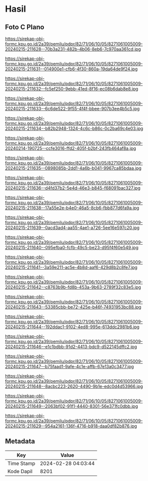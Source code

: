 # Hasil

## Foto C Plano

https://sirekap-obj-formc.kpu.go.id/2a39/pemilu/pdpr/82/71/06/10/05/8271061005009-20240215-211628--70b3a231-482b-4b06-8eb6-7c970aa361cd.jpg

https://sirekap-obj-formc.kpu.go.id/2a39/pemilu/pdpr/82/71/06/10/05/8271061005009-20240215-211631--014900e1-cfb6-4f30-860a-19da64de9f24.jpg

https://sirekap-obj-formc.kpu.go.id/2a39/pemilu/pdpr/82/71/06/10/05/8271061005009-20240215-211632--fc5ef250-9ebb-41ed-8f16-ec08b6dab8e8.jpg

https://sirekap-obj-formc.kpu.go.id/2a39/pemilu/pdpr/82/71/06/10/05/8271061005009-20240215-211633--6c6de522-9f55-4f4f-bbee-907b3ee4b5c5.jpg

https://sirekap-obj-formc.kpu.go.id/2a39/pemilu/pdpr/82/71/06/10/05/8271061005009-20240215-211634--b82b2948-1324-4c6c-b86c-0c2ba69c4e03.jpg

https://sirekap-obj-formc.kpu.go.id/2a39/pemilu/pdpr/82/71/06/10/05/8271061005009-20240214-190725--ccfe3016-ffd2-405f-b2bf-243fb464af8a.jpg

https://sirekap-obj-formc.kpu.go.id/2a39/pemilu/pdpr/82/71/06/10/05/8271061005009-20240215-211635--0898085b-2dd1-4a6b-b041-9967ca85bdaa.jpg

https://sirekap-obj-formc.kpu.go.id/2a39/pemilu/pdpr/82/71/06/10/05/8271061005009-20240215-211636--d4fd37b2-5e4d-46e3-b845-f68091bac327.jpg

https://sirekap-obj-formc.kpu.go.id/2a39/pemilu/pdpr/82/71/06/10/05/8271061005009-20240215-211638--17a55e2e-b4e0-46a5-8cb6-fbb877d6fa9a.jpg

https://sirekap-obj-formc.kpu.go.id/2a39/pemilu/pdpr/82/71/06/10/05/8271061005009-20240215-211639--0acd3ad4-aa55-4ae1-a726-5ee16e597c20.jpg

https://sirekap-obj-formc.kpu.go.id/2a39/pemilu/pdpr/82/71/06/10/05/8271061005009-20240215-211640--095efba0-fcfb-49c5-be23-d95f4f60e549.jpg

https://sirekap-obj-formc.kpu.go.id/2a39/pemilu/pdpr/82/71/06/10/05/8271061005009-20240215-211641--3a59e211-ac5e-4b8d-aaf6-429d8b2c8fe7.jpg

https://sirekap-obj-formc.kpu.go.id/2a39/pemilu/pdpr/82/71/06/10/05/8271061005009-20240215-211642--c8763b9b-fd8b-453a-9b63-2789f32c83e5.jpg

https://sirekap-obj-formc.kpu.go.id/2a39/pemilu/pdpr/82/71/06/10/05/8271061005009-20240215-211643--53385cbb-be72-425e-b46f-74931953bc88.jpg

https://sirekap-obj-formc.kpu.go.id/2a39/pemilu/pdpr/82/71/06/10/05/8271061005009-20240215-211644--192ddac1-9102-4ed8-995e-613ddc2981b6.jpg

https://sirekap-obj-formc.kpu.go.id/2a39/pemilu/pdpr/82/71/06/10/05/8271061005009-20240215-211646--e1c1bdbb-91d2-4413-bdc9-d522145dffc2.jpg

https://sirekap-obj-formc.kpu.go.id/2a39/pemilu/pdpr/82/71/06/10/05/8271061005009-20240215-211647--b75faad1-9afe-4c1e-affb-67e13a0c3477.jpg

https://sirekap-obj-formc.kpu.go.id/2a39/pemilu/pdpr/82/71/06/10/05/8271061005009-20240215-211648--8acbc223-2620-4490-9b1e-edc0d4d53966.jpg

https://sirekap-obj-formc.kpu.go.id/2a39/pemilu/pdpr/82/71/06/10/05/8271061005009-20240215-211649--2063bf02-91f1-4440-8301-56e371fc0dbb.jpg

https://sirekap-obj-formc.kpu.go.id/2a39/pemilu/pdpr/82/71/06/10/05/8271061005009-20240215-211629--954a2161-136f-4716-b918-daa0df82b876.jpg


## Metadata

| Key        | Value               |
| ---------- | ------------------- |
| Time Stamp | 2024-02-28 04:03:44 |
| Kode Dapil | 8201                |



